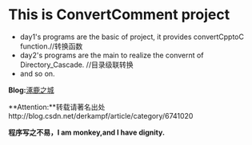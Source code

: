 # This is ConvertComment project
- day1's programs are the basic of project, it provides convertCpptoC function.//转换函数
- day2's programs are the main to realize the convernt of Directory_Cascade.   //目录级联转换
- and so on.

**Blog:**[涿鹿之城](http://blog.csdn.net/derkampf/article/category/6694271)

**Attention:**转载请著名出处http://blog.csdn.net/derkampf/article/category/6741020

**程序写之不易，I am monkey,and I have dignity.**
